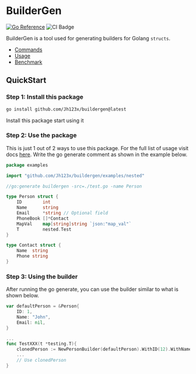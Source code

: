 # BuilderGen

[![Go Reference](https://pkg.go.dev/badge/github.com/Jh123x/buildergen.svg)](https://pkg.go.dev/github.com/Jh123x/buildergen)
![CI Badge](https://github.com/Jh123x/buildergen/actions/workflows/go.yml/badge.svg)

BuilderGen is a tool used for generating builders for Golang `structs`.

- [Commands](./docs/command "Documentation for Commands")
- [Usage](./docs/usage "Documentation for Usage")
- [Benchmark](./docs/benchmarks "Benchmarks from different versions")

## QuickStart

### Step 1: Install this package

```bash
go install github.com/Jh123x/buildergen@latest
```

Install this package start using it

### Step 2: Use the package

This is just 1 out of 2 ways to use this package.
For the full list of usage visit docs [here](./docs/usage/Readme.md "Documentation for usage").
Write the go generate comment as shown in the example below.

```go
package examples

import "github.com/Jh123x/buildergen/examples/nested"

//go:generate buildergen -src=./test.go -name Person

type Person struct {
	ID        int
	Name      string
	Email     *string // Optional field
	PhoneBook []*Contact
	MapVal    map[string]string `json:"map_val"`
	T         nested.Test
}

type Contact struct {
	Name  string
	Phone string
}
```

### Step 3: Using the builder

After running the go generate, you can use the builder similar to what is shown below.

```go
var defaultPerson = &Person{
	ID: 1,
	Name: "John",
	Email: nil,
}

...
func TestXXX(t *testing.T){
	clonedPerson := NewPersonBuilder(defaultPerson).WithID(12).WithName("Johnny").Build() // ID and Name changes
	...
	// Use clonedPerson
}
```
